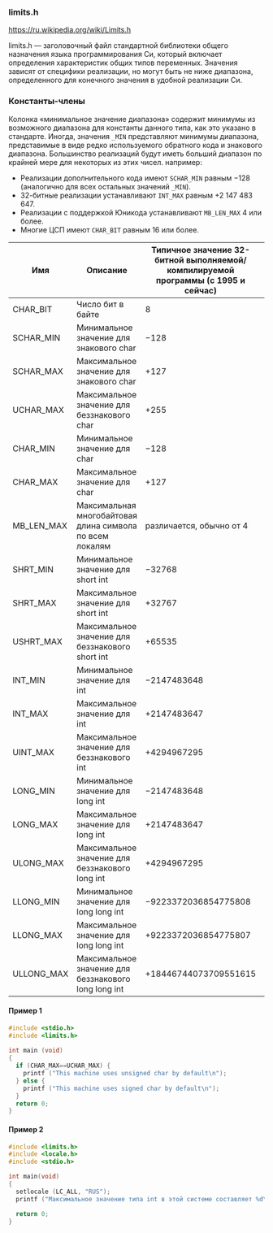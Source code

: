 ### limits.h

https://ru.wikipedia.org/wiki/Limits.h

limits.h — заголовочный файл стандартной библиотеки общего назначения языка программирования Си, который включает определения характеристик общих типов переменных. Значения зависят от специфики реализации, но могут быть не ниже диапазона, определенного для конечного значения в удобной реализации Си.

### Константы-члены

Колонка «минимальное значение диапазона» содержит минимумы из возможного диапазона для константы данного типа, как это указано в стандарте. Иногда, значения `_MIN` представляют минимумы диапазона, представимые в виде редко используемого обратного кода и знакового диапазона. Большинство реализаций будут иметь больший диапазон по крайней мере для некоторых из этих чисел. например:

* Реализации дополнительного кода имеют `SCHAR_MIN` равным −128 (аналогично для всех остальных значений `_MIN`).
* 32-битные реализации устанавливают `INT_MAX` равным +2 147 483 647.
* Реализации с поддержкой Юникода устанавливают `MB_LEN_MAX` 4 или более.
* Многие ЦСП имеют `CHAR_BIT` равным 16 или более.

Имя | Описание | Типичное значение 32-битной выполняемой/компилируемой программы (с 1995 и сейчас) | Типичное значение 64-битной выполняемой/компилируемой программы (с 2008(?)) | Стандартный минимум или максимум диапазона значений по ANSI
----|----------|---------------|------|-----
CHAR_BIT | Число бит в байте | 8 | 8 | ≥ 8
SCHAR_MIN | Минимальное значение для знакового char | −128 | −128 | ≤ −127
SCHAR_MAX | Максимальное значение для знакового char | +127 | +127 | ≥ +127
UCHAR_MAX | Максимальное значение для беззнакового char | +255 | +255 | ≥ +255
CHAR_MIN | Минимальное значение для char | −128 | −128 | ≤ −127 (если char представлено как знаковый char; иначе 0)
CHAR_MAX | Максимальное значение для char | +127 | +127 | ≥ +127 (если char представлено как знаковый char; иначе +255)
MB_LEN_MAX | Максимальная многобайтовая длина символа по всем локалям | различается, обычно от 4 | различается, обычно от 4 | ≥ 1
SHRT_MIN | Минимальное значение для short int | −32768 | −32768 | ≤ −32767
SHRT_MAX | Максимальное значение для short int | +32767 | +32767 | ≥ +32767
USHRT_MAX | Максимальное значение для беззнакового short int | +65535 | +65535 | ≥ +65535
INT_MIN | Минимальное значение для int | −2147483648 | −2147483648 | ≤ −32767
INT_MAX | Максимальное значение для int | +2147483647 | +2147483647 | ≥ +32767
UINT_MAX | Максимальное значение для беззнакового int | +4294967295 | +4294967295 | ≥ +65535
LONG_MIN | Минимальное значение для long int | −2147483648 | −9223372036854775808 | ≤ −2147483647
LONG_MAX | Максимальное значение для long int | +2147483647 | +9223372036854775807 | ≥ +2147483647
ULONG_MAX | Максимальное значение для беззнакового long int | +4294967295 | +18446744073709551615 | ≥ +4294967295
LLONG_MIN | Минимальное значение для long long int | −9223372036854775808 | −9223372036854775808 | ≤ −9223372036854775807
LLONG_MAX | Максимальное значение для long long int | +9223372036854775807 | +9223372036854775807 | ≥ +9223372036854775807
ULLONG_MAX | Максимальное значение для беззнакового long long int | +18446744073709551615 | +18446744073709551615 | ≥ +18446744073709551615

#### Пример 1

```c
#include <stdio.h>
#include <limits.h>
 
int main (void) 
{
  if (CHAR_MAX==UCHAR_MAX) {
    printf ("This machine uses unsigned char by default\n");
  } else {
    printf ("This machine uses signed char by default\n");
  }
  return 0;
}
```

#### Пример 2

```c
#include <limits.h>
#include <locale.h>
#include <stdio.h>

int main(void)
{
  setlocale (LC_ALL, "RUS");
  printf ("Максимальное значение типа int в этой системе составляет %d\n", INT_MAX);

  return 0;
}
```
